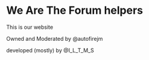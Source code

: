 # We Are The Forum helpers
This is our website

Owned and Moderated by @autofirejm<!--Umm, do you really own it? I thought that TFP own it...-->

developed (mostly) by @I_L_T_M_S
